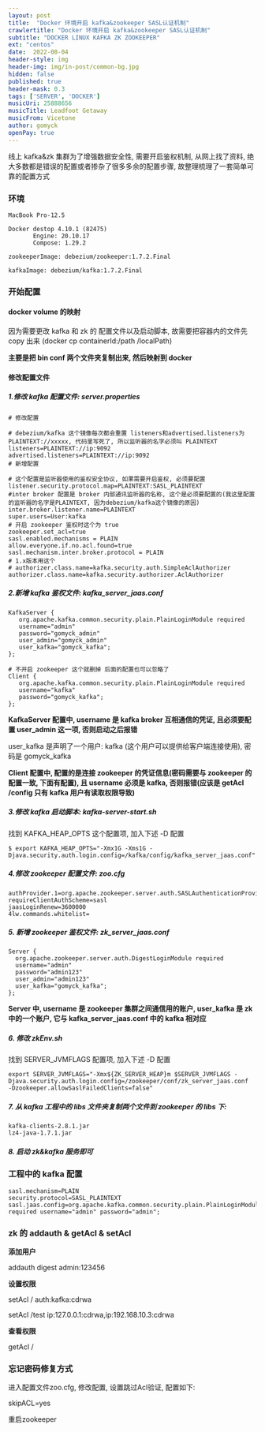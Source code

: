 ```yaml
---
layout: post
title:  "Docker 环境开启 kafka&zookeeper SASL认证机制"
crawlertitle: "Docker 环境开启 kafka&zookeeper SASL认证机制"
subtitle: "DOCKER LINUX KAFKA ZK ZOOKEEPER"
ext: "centos"
date:  2022-08-04
header-style: img
header-img: img/in-post/common-bg.jpg
hidden: false
published: true
header-mask: 0.3
tags: ['SERVER', 'DOCKER']
musicUri: 25888656
musicTitle: Leadfoot Getaway
musicFrom: Vicetone
author: gomyck
openPay: true
---
```


线上 kafka&zk 集群为了增强数据安全性, 需要开启鉴权机制, 从网上找了资料, 绝大多数都是错误的配置或者掺杂了很多多余的配置步骤, 故整理梳理了一套简单可靠的配置方式



### 环境
```text
MacBook Pro-12.5

Docker destop 4.10.1 (82475)
       Engine: 20.10.17
       Compose: 1.29.2

zookeeperImage: debezium/zookeeper:1.7.2.Final

kafkaImage: debezium/kafka:1.7.2.Final
```

### 开始配置

#### docker volume 的映射

因为需要更改 kafka 和 zk 的 配置文件以及启动脚本, 故需要把容器内的文件先 copy 出来 (docker cp containerId:/path /localPath)

**主要是把 bin conf 两个文件夹复制出来, 然后映射到 docker**

#### 修改配置文件

##### 1.修改 kafka 配置文件: server.properties

```properties
# 修改配置

# debezium/kafka 这个镜像每次都会重置 listeners和advertised.listeners为 PLAINTEXT://xxxxx, 代码里写死了, 所以监听器的名字必须叫 PLAINTEXT
listeners=PLAINTEXT://ip:9092
advertised.listeners=PLAINTEXT://ip:9092
# 新增配置

# 这个配置是监听器使用的鉴权安全协议, 如果需要开启鉴权, 必须要配置
listener.security.protocol.map=PLAINTEXT:SASL_PLAINTEXT
#inter broker 配置是 broker 内部通讯监听器的名称, 这个是必须要配置的(我这里配置的监听器的名字是PLAINTEXT, 因为debezium/kafka这个镜像的原因)
inter.broker.listener.name=PLAINTEXT
super.users=User:kafka
# 开启 zookeeper 鉴权时这个为 true
zookeeper.set_acl=true
sasl.enabled.mechanisms = PLAIN
allow.everyone.if.no.acl.found=true
sasl.mechanism.inter.broker.protocol = PLAIN
# 1.x版本用这个
# authorizer.class.name=kafka.security.auth.SimpleAclAuthorizer
authorizer.class.name=kafka.security.authorizer.AclAuthorizer
```

##### 2.新增 kafka 鉴权文件: kafka_server_jaas.conf

```text
KafkaServer {
   org.apache.kafka.common.security.plain.PlainLoginModule required
   username="admin"
   password="gomyck_admin"
   user_admin="gomyck_admin"
   user_kafka="gomyck_kafka";
};

# 不开启 zookeeper 这个就删掉 后面的配置也可以忽略了
Client {
   org.apache.kafka.common.security.plain.PlainLoginModule required
   username="kafka"
   password="gomyck_kafka";
};
```
**KafkaServer 配置中, username 是 kafka broker 互相通信的凭证, 且必须要配置 user_admin 这一项, 否则启动之后报错**

user_kafka 是声明了一个用户: kafka (这个用户可以提供给客户端连接使用), 密码是 gomyck_kafka

**Client 配置中, 配置的是连接 zookeeper 的凭证信息(密码需要与 zookeeper 的配置一致, 下面有配置), 且 username 必须是 kafka, 否则报错(应该是 getAcl /config 只有 kafka 用户有读取权限导致)**

##### 3.修改 kafka 启动脚本: kafka-server-start.sh

找到 KAFKA_HEAP_OPTS 这个配置项, 加入下述 -D 配置
```shell
$ export KAFKA_HEAP_OPTS="-Xmx1G -Xms1G -Djava.security.auth.login.config=/kafka/config/kafka_server_jaas.conf"
```

##### 4.修改 zookeeper 配置文件: zoo.cfg
```properties
authProvider.1=org.apache.zookeeper.server.auth.SASLAuthenticationProvider
requireClientAuthScheme=sasl
jaasLoginRenew=3600000
4lw.commands.whitelist=
```

##### 5. 新增 zookeeper 鉴权文件: zk_server_jaas.conf

```text
Server {
  org.apache.zookeeper.server.auth.DigestLoginModule required
  username="admin"
  password="admin123"
  user_admin="admin123"
  user_kafka="gomyck_kafka";
};
```
**Server 中, username 是 zookeeper 集群之间通信用的账户, user_kafka 是 zk 中的一个账户, 它与 kafka_server_jaas.conf 中的 kafka 相对应**

##### 6. 修改 zkEnv.sh

找到 SERVER_JVMFLAGS 配置项, 加入下述 -D 配置

```shell
export SERVER_JVMFLAGS="-Xmx${ZK_SERVER_HEAP}m $SERVER_JVMFLAGS -Djava.security.auth.login.config=/zookeeper/conf/zk_server_jaas.conf  -Dzookeeper.allowSaslFailedClients=false"
```

##### 7. 从 kafka 工程中的 libs 文件夹复制两个文件到 zookeeper 的 libs 下:
```text
kafka-clients-2.8.1.jar
lz4-java-1.7.1.jar
```

##### 8. 启动 zk&kafka 服务即可

### 工程中的 kafka 配置

```text
sasl.mechanism=PLAIN
security.protocol=SASL_PLAINTEXT
sasl.jaas.config=org.apache.kafka.common.security.plain.PlainLoginModule required username="admin" password="admin";
```

### zk 的 addauth & getAcl & setAcl

**添加用户**

addauth digest admin:123456

**设置权限**

setAcl / auth:kafka:cdrwa

setAcl /test ip:127.0.0.1:cdrwa,ip:192.168.10.3:cdrwa

**查看权限**

getAcl /

### 忘记密码修复方式

进入配置文件zoo.cfg, 修改配置, 设置跳过Acl验证, 配置如下:

skipACL=yes

重启zookeeper



